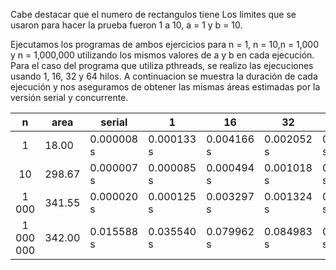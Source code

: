 Cabe destacar que el numero de rectangulos tiene 
Los limites que se usaron para hacer la prueba fueron 1 a 10, a = 1 y b = 10.

Ejecutamos los programas de ambos ejercicios para n = 1, n = 10,n = 1,000 y n = 1,000,000 utilizando los mismos valores de a y b en cada ejecución. Para el caso del programa que utiliza pthreads, se realizo las ejecuciones usando 1, 16, 32 y 64 hilos. A continuacion se muestra la duración de cada ejecución y nos aseguramos de obtener las mismas áreas estimadas por la versión serial y concurrente. 

| n | area | serial | 1 | 16 | 32 | 64 |
|:------------:|-----------|-----------|-----------|-----------|-----------|-----------|
| 1 | 18.00 | 0.000008 s | 0.000133 s | 0.004166 s | 0.002052 s | 0.003495 s |
| 10 | 298.67 | 0.000007 s | 0.000085 s | 0.000494 s | 0.001018 s | 0.002170 s |
| 1 000 | 341.55 | 0.000020 s | 0.000125 s | 0.003297 s | 0.001324 s | 0.004600 s |
| 1 000 000 | 342.00 | 0.015588 s | 0.035540 s | 0.079962 s | 0.084983 s | 0.084690 s |




